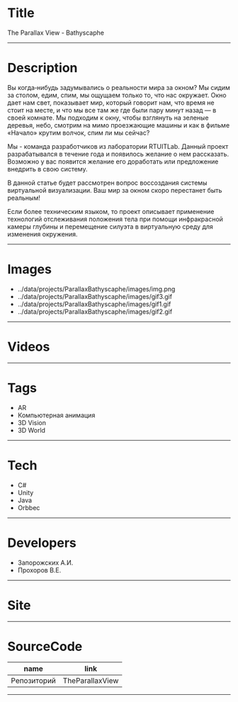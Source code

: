 # Title

The Parallax View - Bathyscaphe

---

# Description

Вы когда‑нибудь задумывались о реальности мира за окном? Мы сидим за столом, едим, спим, мы ощущаем только то, что нас окружает. Окно дает нам свет, показывает мир, который говорит нам, что время не стоит на месте, и что мы все там же где были пару минут назад — в своей комнате. Мы подходим к окну, чтобы взглянуть на зеленые деревья, небо, смотрим на мимо проезжающие машины и как в фильме «Начало» крутим волчок, спим ли мы сейчас?

Мы - команда разработчиков из лаборатории RTUITLab. Данный проект разрабатывался в течение года и появилось желание о нем рассказать. Возможно у вас появится желание его доработать или предложение внедрить в свою систему.

В данной статье будет рассмотрен вопрос воссоздания системы виртуальной визуализации. Ваш мир за окном скоро перестанет быть реальным!

Если более техническим языком, то проект описывает применение технологий отслеживания положения тела при помощи инфракрасной камеры глубины и перемещение силуэта в виртуальную среду для изменения окружения.

---

# Images

- ../data/projects/ParallaxBathyscaphe/images/img.png
- ../data/projects/ParallaxBathyscaphe/images/gif3.gif
- ../data/projects/ParallaxBathyscaphe/images/gif1.gif
- ../data/projects/ParallaxBathyscaphe/images/gif2.gif

---

# Videos

---

# Tags

- AR
- Компьютерная анимация
- 3D Vision
- 3D World

---

# Tech

- C#
- Unity
- Java
- Orbbec

---

# Developers

- Запорожских А.И.
- Прохоров В.Е.

---

# Site

---

# SourceCode

| name        | link            |
| ----------- | --------------- |
| Репозиторий | TheParallaxView |

---
